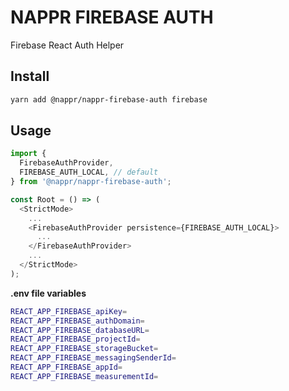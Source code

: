 # NAPPR FIREBASE AUTH

Firebase React Auth Helper

## Install

```bash
yarn add @nappr/nappr-firebase-auth firebase
```

## Usage

```javascript
import {
  FirebaseAuthProvider,
  FIREBASE_AUTH_LOCAL, // default
} from '@nappr/nappr-firebase-auth';

const Root = () => (
  <StrictMode>
    ...
    <FirebaseAuthProvider persistence={FIREBASE_AUTH_LOCAL}>
      ...
    </FirebaseAuthProvider>
    ...
  </StrictMode>
);
```

**.env file variables**

```bash
REACT_APP_FIREBASE_apiKey=
REACT_APP_FIREBASE_authDomain=
REACT_APP_FIREBASE_databaseURL=
REACT_APP_FIREBASE_projectId=
REACT_APP_FIREBASE_storageBucket=
REACT_APP_FIREBASE_messagingSenderId=
REACT_APP_FIREBASE_appId=
REACT_APP_FIREBASE_measurementId=
```
